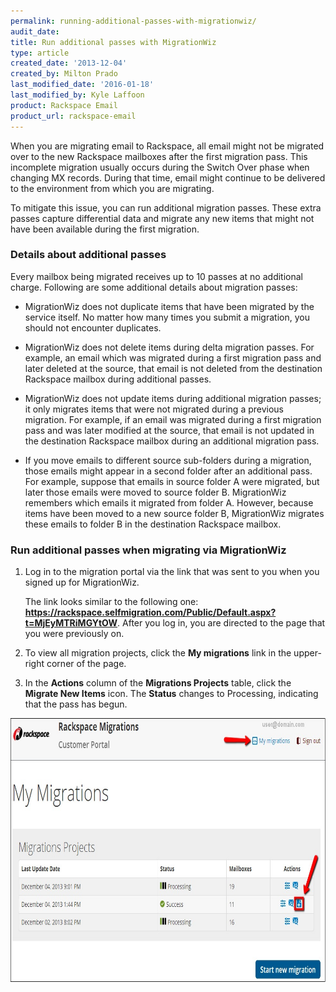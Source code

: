 ```yaml
---
permalink: running-additional-passes-with-migrationwiz/
audit_date:
title: Run additional passes with MigrationWiz
type: article
created_date: '2013-12-04'
created_by: Milton Prado
last_modified_date: '2016-01-18'
last_modified_by: Kyle Laffoon
product: Rackspace Email
product_url: rackspace-email
---
```


When you are migrating email to Rackspace, all email might not be
migrated over to the new Rackspace mailboxes after the first migration
pass. This incomplete migration usually occurs during the Switch Over
phase when changing MX records. During that time, email might continue
to be delivered to the environment from which you are migrating.

To mitigate this issue, you can run additional migration passes. These
extra passes capture differential data and migrate any new items that
might not have been available during the first migration.

### Details about additional passes

Every mailbox being migrated receives up to 10 passes at no additional
charge. Following are some additional details about migration passes:

- MigrationWiz does not duplicate items that have been migrated by the service itself. No matter how many times you submit a migration, you should not encounter duplicates.

- MigrationWiz does not delete items during delta migration passes. For example, an email which was migrated during a first migration pass and later deleted at the source, that email is not deleted from the destination Rackspace mailbox during additional passes.

- MigrationWiz does not update items during additional migration passes; it only migrates items that were not migrated during a previous migration. For example, if an email was migrated during a first migration pass and was later modified at the source, that email is not updated in the destination Rackspace mailbox during an    additional migration pass.

- If you move emails to different source sub-folders during a migration, those emails might appear in a second folder after an additional pass. For example, suppose that emails in source folder A were migrated, but later those emails were moved to source folder B. MigrationWiz remembers which emails it migrated from folder A. However, because items have been moved to a new source folder B,     MigrationWiz migrates these emails to folder B in the destination Rackspace mailbox.

### Run additional passes when migrating via MigrationWiz

1. Log in to the migration portal via the link that was sent to you when
you signed up for MigrationWiz.

    The link looks similar to the following one: **https://rackspace.selfmigration.com/Public/Default.aspx?t=MjEyMTRiMGYtOW**.
After you log in, you are directed to the page that you were previously
on.

2. To view all migration projects, click the **My migrations** link in
the upper-right corner of the page.

3. In the **Actions** column of the **Migrations Projects** table, click
the **Migrate New Items** icon. The **Status** changes to
Processing, indicating that the pass has begun.

<img src="2013-12-04_1555copy.jpg" width="756" height="422" />
